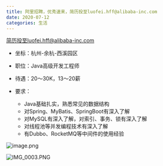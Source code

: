 ```yaml
---
title: 阿里招聘，优秀速来，简历投至luofei.hff@alibaba-inc.com
date: 2020-07-12
categories: 生活
---
```


简历投至luofei.hff@alibaba-inc.com

* 坐标：杭州-余杭-西溪园区

* 职位：Java高级开发工程师

* 待遇：20～30K，13～20薪

* 要求：
  * Java基础扎实，熟悉常见的数据结构
  * 对Spring、MyBatis、SpringBoot有深入了解
  * 对MySQL有深入了解，对索引、事务、锁有深入了解
  * 对线程池等并发编程技术有深入了解
  * 有Dubbo、RocketMQ等中间件的使用经验

![image.png](http://tva1.sinaimg.cn/large/bda5cd74ly1gf0fm1n5w3j20ku11wjx3.jpg)

![IMG_0003.PNG](http://tva1.sinaimg.cn/large/bda5cd74ly1gf0fk9v6yaj20ku112qbc.jpg)
